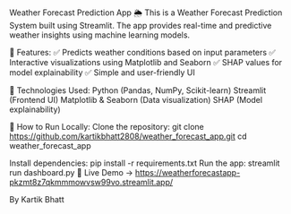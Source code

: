 Weather Forecast Prediction App 🌦️
This is a Weather Forecast Prediction System built using Streamlit. The app provides real-time and predictive weather insights using machine learning models.

🔹 Features:
✅ Predicts weather conditions based on input parameters
✅ Interactive visualizations using Matplotlib and Seaborn
✅ SHAP values for model explainability
✅ Simple and user-friendly UI


🔹 Technologies Used:
Python (Pandas, NumPy, Scikit-learn)
Streamlit (Frontend UI)
Matplotlib & Seaborn (Data visualization)
SHAP (Model explainability)


🔹 How to Run Locally:
Clone the repository:
git clone https://github.com/kartikbhatt2808/weather_forecast_app.git
cd weather_forecast_app

Install dependencies:
pip install -r requirements.txt
Run the app:
streamlit run dashboard.py
🔹 Live Demo   -> https://weatherforecastapp-pkzmt8z7qkmmmowvsw99vo.streamlit.app/


By Kartik Bhatt
